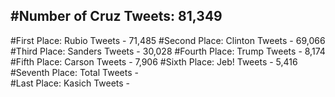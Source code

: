#Number of Cruz Tweets: 81,349
---
#First Place: Rubio Tweets - 71,485
#Second Place: Clinton Tweets - 69,066
#Third Place: Sanders Tweets - 30,028
#Fourth Place: Trump Tweets - 8,174
#Fifth Place: Carson Tweets - 7,906
#Sixth Place: Jeb! Tweets - 5,416
#Seventh Place: Total Tweets -  
#Last Place: Kasich Tweets - 
